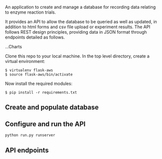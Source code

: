 An application to create and manage a database for recording data relating to enzyme reaction trials.  


It provides an API to allow the database to be queried as well as updated, in addition to html forms and csv file upload or experiment results. The API follows REST design principles, providing data in JSON format through endpoints detailed as follows.

...Charts

Clone this repo to your local machine. In the top level directory, create a virtual environment:

    $ virtualenv flask-aws
    $ source flask-aws/bin/activate

Now install the required modules:
 
    $ pip install -r requirements.txt
    

Create and populate database
----------------------------



Configure and run the API
--------------------------


    python run.py runserver


API endpoints
-------------
